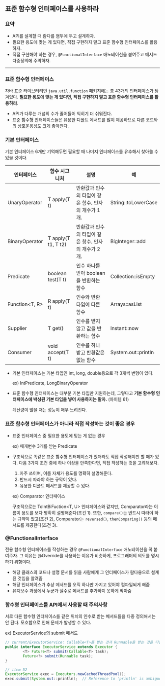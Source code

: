 ## 표준 함수형 인터페이스를 사용하라
### 요약

- API를 설계할 때 람다를 염두에 두고 설계하자.
- 필요한 용도에 맞는 게 있다면, 직접 구현하지 말고 표준 함수형 인터페이스를 활용하자.
- 직접 구현해야 하는 경우, `@FunctionalInterface` 애노테이션을 붙여주고 메서드 다중정의에 주의하자.

---

### 표준 함수형 인터페이스

자바 표준 라이브러리인 `java.util.function` 패키지에는 총 43개의 인터페이스가 담겨있다. **필요한 용도에 맞는 게 있다면, 직접 구현하지 말고 표준 함수형 인터페이스를 활용하라.**

- API가 다루는 개념의 수가 줄어들어 익히기 더 쉬워진다.
- 표준 함수형 인터페이스들은 유용한 디폴트 메서드를 많이 제공하므로 다른 코드와의 상호운용성도 크게 좋아진다.

### 기본 인터페이스

기본 인터페이스 6개만 기억해두면 필요할 때 나머지 인터페이스를 유추해서 찾아쓸 수 있을 것이다.

| 인터페이스 | 함수 시그니처 | 설명 | 예 |
| --- | --- | --- | --- |
| UnaryOperator<T> | T apply(T t) | 반환값과 인수의 타입이 같은 함수. 인자의 개수가 1개. | String::toLowerCase |
| BinaryOperator<T> | T apply(T t1, T t2) | 반환값과 인수의 타입이 같은 함수. 인자의 개수가 2개. | BigInteger::add |
| Predicate<T> | boolean test(T t) | 인수 하나를 받아 boolean을 반환하는 함수 | Collection::isEmpty |
| Function<T, R> | R apply(T t) | 인수와 반환 타입이 다른 함수 | Arrays::asList |
| Supplier<T> | T get() | 인수를 받지 않고 값을 반환하는 함수 | Instant::now |
| Consumer<T> | void accept(T t) | 인수를 하나 받고 반환값은 없는 함수 | System.out::println |
- 기본 인터페이스는 기본 타입인 int, long, double용으로 각 3개씩 변형이 있다.
    
    ex) IntPredicate, LongBinaryOperator
    
- 표준 함수형 인터페이스는 대부분 기본 타입만 지원하는데, 그렇다고 **기본 함수형 인터페이스에 박싱된 기본 타입을 넣어 사용하지는 말자.** (아이템 61)
    
    계산량이 많을 때는 성능이 매우 느려진다.
    

### 표준 함수형 인터페이스가 아니라 직접 작성하는 것이 좋은 경우

- 표준 인터페이스 중 필요한 용도에 맞는 게 없는 경우
    
    ex) 매개변수 3개를 받는 Predicate
    
- 구조적으로 똑같은 표준 함수형 인터페이스가 있더라도 직접 작성해야만 할 때가 있다. 다음 3가지 조건 중에 하나 이상을 만족한다면, 직접 작성하는 것을 고려해보자.
    1. 자주 쓰이며, 이름 자체가 용도를 명확히 설명해준다.
    2. 반드시 따라야 하는 규약이 있다.
    3. 유용한 디폴트 메서드를 제공할 수 있다.
    
    ex) Comparator<T> 인터페이스
    
    구조적으로는 ToIntBiFuction<T, U> 인터페이스와 같지만, Comparator라는 이름이 용도를 보다 명확히 설명해준다(조건 1). 또한, `compare()`는 반드시 따라야 하는 규약이 있고(조건 2), Comparator는 `reversed()`, `thenComparing()` 등의 메서드를 제공한다(조건 3).
    

### @FunctionalInterface

전용 함수형 인터페이스를 작성하는 경우 `@FunctionalInterface` 애노테이션을 꼭 붙여주자. 그 이유는 @Override를 사용하는 이유가 비슷하게, 프로그래머의 의도를 명시하기 위함이다.

- 해당 클래스의 코드나 설명 문서를 읽을 사람에게 그 인터페이스가 람다용으로 설계된 것임을 알려줌
- 해당 인터페이스가 추상 메서드를 오직 하나만 가지고 있어야 컴파일되게 해줌
- 유지보수 과정에서 누군가 실수로 메서드를 추가하지 못하게 막아줌

### 함수형 인터페이스를 API에서 사용할 때 주의사항

서로 다른 함수형 인터페이스를 같은 위치의 인수로 받는 메서드들을 다중 정의해서는 안 된다. 모호함으로 인해 문제가 발생할 수 있다.

ex) ExecutorService의 submit 메서드

```java
// current/ExecutorService: Callable<T>를 받는 것과 Runnable을 받는 것을 다중정의했다.
public interface ExecutorService extends Executor {
		<T> Future<T> submit(Callable<T> task);
		Future<?> submit(Runnable task);
}

// item 52
ExecutorService exec = Executors.newCachedThreadPool();
exec.submit(System.out::println);  // Reference to 'println' is ambiguous, both 'println()' and 'println(boolean)' match
```
